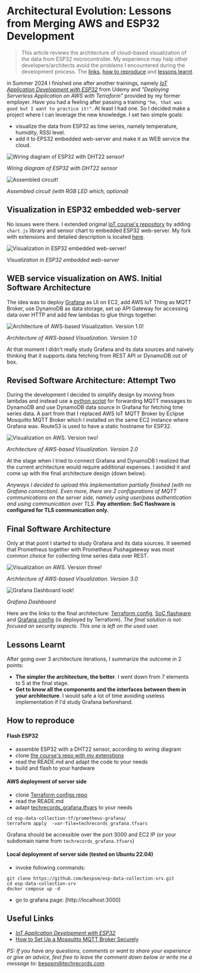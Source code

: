 # Architectural Evolution: Lessons from Merging AWS and ESP32 Development

> This article reviews the architecture of cloud-based visualization of the data from ESP32 microcontroller.
> My experience may help other developers/architects avoid the problems I encountered during the development process.
> The [links](#useful-links), [how to reproduce](#how-to-reproduce) and [lessons learnt](#lessons-learnt).

in Summer 2024 I finished one after another trainings, namely [*IoT Application Development with ESP32*](https://www.udemy.com/course/iot-application-development-with-the-esp32-using-the-esp-idf/) from Udemy and *"Deploying Serverless Application on AWS with Terraform"* provided by my former employer. 
Have you had a feeling after passing a training `"hm, that was good but I want to practice it!"`. At least I had one. So I decided make a project where I can leverage the new knowledge. I set two simple goals:
- visualize the data from ESP32 as time series, namely temperature, humidity, RSSI level.
- add it to EPS32 embedded web-server and make it as WEB service the cloud.

![Wiring diagram of ESP32 with DHT22 sensor!](esp-dc-circuit.png "Picture of wiring diagram of ESP32 with DHT22 sensor")

*Wiring diagram of ESP32 with DHT22 sensor*

![Assembled circuit!](esp-dc-assembly-look.jpg "Picture of sssembled circuit")

*Assembled circuit (with RGB LED which, optional)*

## Visualization in ESP32 embedded web-server

No issues were there. I extended original [IoT course's repository](https://github.com/kevinudemy/udemy_esp32) by adding `chart.js` library and sensor chart to embedded ESP32 web-server. My fork with extensions and detailed description is located [here](https://github.com/bespsm/esp-data-collection-soc). 

![Visualization in ESP32 embedded web-server!](esp-dc-local-visual.png "Picture of visualization in ESP32 embedded web-server")

*Visualization in ESP32 embedded web-server*

## WEB service visualization on AWS. Initial Software Architecture

The idea was to deploy [Grafana](https://grafana.com/) as UI on EC2, add AWS IoT Thing as MQTT Broker, use DynamoDB as data storage, set up API Gateway for accessing data over HTTP and add few lambdas to glue things together.

![Architecture of AWS-based Visualization. Version 1.0!](esp-dc-design-v1.0.png "Picture of visualization on AWS. Version one")

*Architecture of AWS-based Visualization. Version 1.0*

At that moment I didn't really study Grafana and its data sources and naively thinking that it supports data fetching from REST API or DynamoDB out of box.

## Revised Software Architecture: Attempt Two

During the development I decided to simplify design by moving from lambdas and instead use a [python script](https://github.com/bespsm/esp-data-collection-srv/blob/main/script) for forwarding MQTT messages to DynamoDB and use DynamoDB data source in Grafana for fetching time series data. A part from that I replaced AWS IoT MQTT Broker by Eclipse Mosquitto MQTT Broker which I installed on the same EC2 instance where Grafana was. Route53 is used to have a static hostname for ESP32.

![Visualization on AWS. Version two!](esp-dc-design-v2.0.png "Picture of visualization on AWS. Version two")

*Architecture of AWS-based Visualization. Version 2.0*

At the stage when I tried to connect Grafana and DynamoDB I realized that the current architecture would require additional expenses. I avoided it and come up with the final architecture design (down below).

*Anyways I decided to upload this implementation partially finished (with no Grafana connection). Even more, there are 2 configurations of MQTT communications on the server side, namely using user/pass authentication and using communication over TLS.* **Pay attention: SoC flashware is configured for TLS communication only.**

## Final Software Architecture

Only at that point I started to study Grafana and its data sources. It seemed that Prometheus together with Prometheus Pushagateway was most common choice for collecting time series data over REST.

![Visualization on AWS. Version three!](esp-dc-design-v3.0.png "Picture of visualization on AWS. Version three")

*Architecture of AWS-based Visualization. Version 3.0*

![Grafana Dashboard look!](esp-dc-grafana-dash.png "Picture of Grafana Dashboard")

*Grafana Dashboard*

Here are the links to the final architecture: [Terraform config](https://github.com/bespsm/esp-data-collection-tf/tree/main/prometheus-grafana), [SoC flashware](https://github.com/bespsm/esp-data-collection-SoC) and [Grafana config](https://github.com/bespsm/esp-data-collection-srv/tree/main/grafana_cfg) (is deployed by Terraform).
*The final solution is not focused on security aspects. This one is left on the used user.*

## Lessons Learnt

After going over 3 architecture iterations, I summarize the outcome in 2 points:
- **The simpler the architecture, the better**. I went down from 7 elements to 5 at the final stage.
- **Get to know all the components and the interfaces between them in your architecture**. I would safe a lot of time avoiding useless implementation if I'd study Grafana beforehand.

## How to reproduce

#### Flash ESP32
- assemble ESP32 with a DHT22 sensor, according to wiring diagram
- clone [the course's repo with my extenstions](https://github.com/bespsm/esp-data-collection-soc)
- read the READE.md and adapt the code to your needs
- build and flash to your hardware

#### AWS deployment of server side
- clone [Terraform configs repo](https://github.com/bespsm/esp-data-collection-tf)
- read the READE.md
- adapt [techrecords_grafana.tfvars](https://github.com/bespsm/esp-data-collection-tf/blob/main/prometheus-grafana/techrecords_grafana.tfvars) to your needs
```
cd esp-data-collection-tf/prometheus-grafana/
terraform apply  -var-file=techrecords_grafana.tfvars
```
Grafana should be accessible over the port 3000 and EC2 IP (or your subdomain name from `techrecords_grafana.tfvars`)

#### Local deployment of server side (tested on Ubuntu 22.04)
- invoke following commands:
```
git clone https://github.com/bespsm/esp-data-collection-srv.git
cd esp-data-collection-srv
docker compose up -d
```
- go to grafana page: [http://localhost:3000]

## Useful Links

- [*IoT Application Development with ESP32*](https://www.udemy.com/course/iot-application-development-with-the-esp32-using-the-esp-idf/)
- [How to Set Up a Mosquitto MQTT Broker Securely](https://medium.com/gravio-edge-iot-platform/how-to-set-up-a-mosquitto-mqtt-broker-securely-using-client-certificates-82b2aaaef9c8)



*PS: If you have any questions, comments or want to share your experience or give an advice, feel free to leave the comment down below or write me a message to:* <bespsm@techrecords.com>
